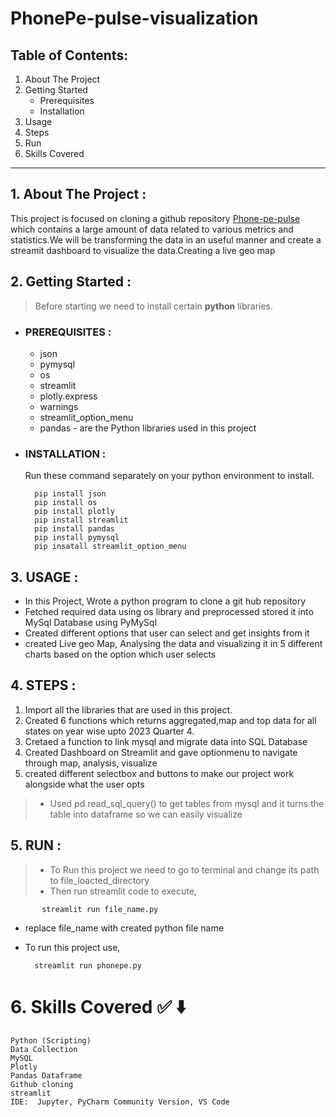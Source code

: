 # PhonePe-pulse-visualization

## Table of Contents:
1. About The Project
2. Getting Started
   - Prerequisites
   - Installation
3. Usage
4. Steps
5. Run
6. Skills Covered
------------------

## 1. About The Project :

   This project is focused on cloning a github repository [Phone-pe-pulse](https://github.com/PhonePe/pulse) which contains a large amount of data related to
various metrics and statistics.We will be transforming the data in an useful manner and create a streamit dashboard to visualize the data.Creating a live geo map
## 2. Getting Started :

> Before starting we need to install certain **python** libraries.
-  ### PREREQUISITES :
   + json
   + pymysql
   + os
   + streamlit
   + plotly.express
   + warnings
   + streamlit_option_menu
   + pandas - are the Python libraries used in this project

- ### INSTALLATION :
  Run these command separately on your python environment to install.
  
        pip install json
        pip install os
        pip install plotly
        pip install streamlit
        pip install pandas
        pip install pymysql
        pip insatall streamlit_option_menu
   
## 3. USAGE :
   - In this Project, Wrote a python program to clone a git hub repository
   - Fetched required data using os library and preprocessed stored it into MySql Database using PyMySql 
   - Created different options that user can select and get insights from it
   - created Live geo Map, Analysing the data and visualizing it in 5 different charts based on the option which user selects 

## 4. STEPS :
   1. Import all the libraries that are used in this project.
   2. Created 6 functions which returns aggregated,map and top data for all states on year wise upto 2023 Quarter 4.
   3. Cretaed a function to link mysql and migrate data into SQL Database
   4. Created Dashboard on Streamlit and gave optionmenu to navigate through map, analysis, visualize
   5. created different selectbox and buttons to make our project work alongside what the user opts

   > - Used pd.read_sql_query() to get tables from mysql and it turns the table into dataframe so we can easily visualize

## 5. RUN :
   > - To Run this project we need to go to terminal and change its path to file_loacted_directory
   > - Then run streamlit code to execute,

           streamlit run file_name.py
   - replace file_name with created python file name
   - To run this project use,

           streamlit run phonepe.py 
# 6. Skills Covered ✅ ⬇️

    Python (Scripting)
    Data Collection
    MySQL
    Plotly
    Pandas Dataframe
    Github cloning
    streamlit
    IDE:  Jupyter, PyCharm Community Version, VS Code

